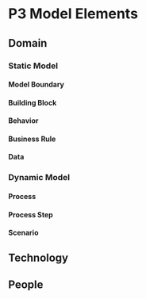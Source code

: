 # P3 Model Elements

## Domain

### Static Model

#### Model Boundary

#### Building Block

#### Behavior

#### Business Rule

#### Data

### Dynamic Model

#### Process

#### Process Step

#### Scenario

## Technology

## People
